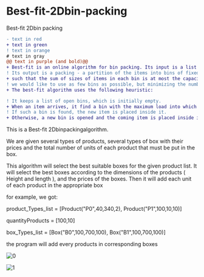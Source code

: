 # Best-fit-2Dbin-packing
Best-fit 2Dbin packing



```diff
- text in red
+ text in green
! text in orange
# text in gray
@@ text in purple (and bold)@@
+ Best-fit is an online algorithm for bin packing. Its input is a list of items of different sizes. 
! Its output is a packing - a partition of the items into bins of fixed capacity, 
+ such that the sum of sizes of items in each bin is at most the capacity. Ideally, 
! we would like to use as few bins as possible, but minimizing the number of bins is an NP-hard problem. 
+ The best-fit algorithm uses the following heuristic:

! It keeps a list of open bins, which is initially empty.
+ When an item arrives, it find a bin with the maximum load into which the item can fit, if any.
! If such a bin is found, the new item is placed inside it.
+ Otherwise, a new bin is opened and the coming item is placed inside it.
```

This is a Best-fit 2Dbinpackingalgorithm.

We are given several types of products, several types of box with their prices and the total number of units of each product that must be put in the box.

This algorithm will select the best suitable boxes for the given product list. It will select the best boxes according to the dimensions of the products ( Height and length ), and the prices of the boxes.
Then it will add each unit of each product in the appropriate box

for example, we got:

product_Types_list = [Product("P0",40,340,2), Product("P1",100,10,10)]

quantityProducts = [100,10]

box_Types_list = [Box("B0",100,700,100), Box("B1",100,700,100)]


the program will add every products in corresponding boxes

![0](https://user-images.githubusercontent.com/63113307/155463805-c6bda98b-5b38-4fe2-b127-c5c586c90e07.jpg)


![1](https://user-images.githubusercontent.com/63113307/155463817-5ce051fa-c510-413f-93cb-f54e23698334.jpg)


